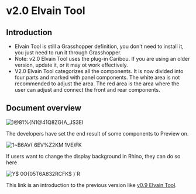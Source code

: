 # v2.0 Elvain Tool

## Introduction

- Elvain Tool is still a Grasshopper definition, you don't need to install it, you just need to run it through Grasshopper.
- Note: v2.0 Elvain Tool uses the plug-in Caribou. If you are using an older version, update it, or it may ot work effectively.
- V2.0 Elvain Tool categorizes all the components. It is now divided into four parts and marked with panel components. The white area is not recommended to adjust the area. The red area is the area where the user can adjust and connect the front and rear components.

## Document overview

![)@81%{N1@41Q8ZG{A_JS3EI](https://user-images.githubusercontent.com/88922796/136969210-743ed427-13a9-49a8-8e49-bbba761656d2.png)

The developers have set the end result of some components to Preview on.

![1~B6AV( 6EV%Z2KM 1VE)FK](https://user-images.githubusercontent.com/88922796/136970389-aa2c97a9-800b-48cc-8a52-c43269cccc7a.png)

If users want to change the display background in Rhino, they can do so here

![Y$ 0O{05T6A832RCFK$ )`R](https://user-images.githubusercontent.com/88922796/136970737-1617520b-135b-4848-abbf-254132375ee0.png)

This link is an introduction to the previous version like [v0.9 Elvain Tool](https://github.com/ZYG15552858099/Elvain-Mapping-Tool/commit/bd4321adb5967154f0d3e4f5b6d8e5d1abb503de).
